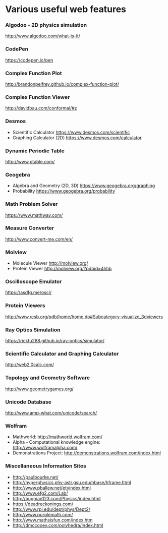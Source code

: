 # Various useful web features

### Algodoo - 2D physics simulation
http://www.algodoo.com/what-is-it/

### CodePen
https://codepen.io/pen

### Complex Function Plot
http://brandonpelfrey.github.io/complex-function-plot/

### Complex Function Viewer
http://davidbau.com/conformal/#z

### Desmos
- Scientific Calculator
https://www.desmos.com/scientific
- Graphing Calculator (2D)
https://www.desmos.com/calculator

### Dynamic Periodic Table
http://www.ptable.com/

### Geogebra
- Algebra and Geometry (2D, 3D)
https://www.geogebra.org/graphing
- Probability
https://www.geogebra.org/probability 

### Math Problem Solver
https://www.mathway.com/

### Measure Converter
http://www.convert-me.com/en/

### Molview
- Molecule Viewer
http://molview.org/
- Protein Viewer
http://molview.org/?pdbid=4hhb

### Oscilloscope Emulator
https://asdfg.me/osci/

### Protein Viewers
http://www.rcsb.org/pdb/home/home.do#Subcategory-visualize_3dviewers

### Ray Optics Simulation
https://ricktu288.github.io/ray-optics/simulator/

### Scientific Calculator and Graphing Calculator
http://web2.0calc.com/

### Topology and Geometry Software
http://www.geometrygames.org/

### Unicode Database
http://www.amp-what.com/unicode/search/

### Wolfram
- Mathworld:
http://mathworld.wolfram.com/
- Alpha - Computational knowledge engine:
http://www.wolframalpha.com/
- Demonstrations Project:
 http://demonstrations.wolfram.com/index.html

### Miscellaneous Information Sites
- http://paulbourke.net/
- http://hyperphysics.phy-astr.gsu.edu/hbase/hframe.html
- http://www.pballew.net/etyindex.html
- http://www.efg2.com/Lab/
- http://bugman123.com/Physics/index.html
- https://deadreckonings.com/
- http://www.rpi.edu/dept/phys/Dept2/
- http://www.purplemath.com/
- http://www.mathsisfun.com/index.htm
- http://dmccooey.com/polyhedra/index.html
